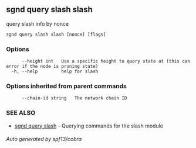 ## sgnd query slash slash

query slash info by nonce

```
sgnd query slash slash [nonce] [flags]
```

### Options

```
      --height int   Use a specific height to query state at (this can error if the node is pruning state)
  -h, --help         help for slash
```

### Options inherited from parent commands

```
      --chain-id string   The network chain ID
```

### SEE ALSO

* [sgnd query slash](sgnd_query_slash.md)	 - Querying commands for the slash module

###### Auto generated by spf13/cobra
